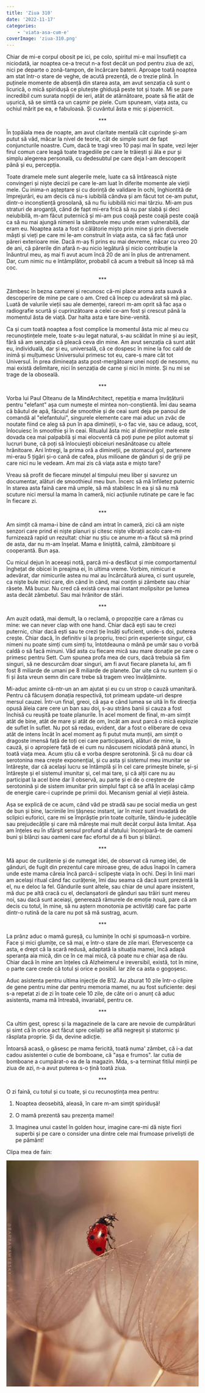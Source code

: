 ```yaml
---
title: 'Ziua 310'
date: '2022-11-17'
categories:
    - 'viata-asa-cum-e'
coverImage: 'ziua-310.png'
---
```


Chiar de mi-e corpul obosit pe ici, pe colo, spiritul mi-e mai însuflețit ca niciodată, iar noaptea ce-a trecut n-a fost decât un pod pentru ziua de azi, nici pe departe o zonă-tampon, de încărcare baterii. Aproape toată noaptea am stat într-o stare de veghe, de acută prezență, de o trezie plină. În puținele momente de absență din starea asta, am avut senzația că sunt o licurică, o mică spiridușă ce plutește ghidușă peste tot și toate. Mi se pare incredibil cum surata nopții de ieri, atât de atârnătoare, poate să fie atât de ușurică, să se simtă ca un cașmir pe piele. Cum spuneam, viața asta, cu ochiul mărit pe ea, e fabuloasă. Și cuvântul ăsta e mic și pipernicit.

<p style="text-align: center;">***</p>

În țopăiala mea de noapte, am avut claritate mentală cât cuprinde și-am putut să văd, măcar la nivel de teorie, cât de simple sunt de fapt conjuncturile noastre. Cum, dacă te tragi vreo 10 pași mai în spate, vezi lejer firul comun care leagă toate tragediile pe care le trăiești și ăla e pur și simplu alegerea personală, cu dedesubtul pe care deja l-am descoperit până și eu, percepția.

Toate dramele mele sunt alegerile mele, luate ca să întărească niște convingeri și niște decizii pe care le-am luat în diferite momente ale vieții mele. Cu inima-n așteptare și cu dorință de validare în ochi, înghiontită de împrejurări, eu am decis că nu-s iubibilă cândva și am făcut tot ce-am putut, dintr-o inconștiență grosolană, să nu fiu iubibilă nici mai târziu. Mi-am pus straturi de aroganță, când de fapt mi-era frică să nu par slabă și deci neiubibilă, m-am făcut puternică și mi-am pus coajă peste coajă peste coajă ca să nu mai ajungă nimeni la sâmburele meu unde eram vulnerabilă, dar eram eu. Noaptea asta a fost o călătorie mișto prin mine și prin diversele măști și vieți pe care mi le-am construit în viața asta, ca să fac față unor păreri exterioare mie. Dacă m-aș fi prins eu mai devreme, măcar cu vreo 20 de ani, că părerile din afară n-au nicio legătură și nicio contribuție la înăuntrul meu, aș mai fi avut acum încă 20 de ani în plus de antrenament. Dar, cum nimic nu e întâmplător, probabil că acum a trebuit să încep să mă coc.

<p style="text-align: center;">***</p>

Zâmbesc în bezna camerei și recunosc că-mi place aroma asta suavă a descoperire de mine pe care o am. Cred că încep cu adevărat să mă plac. Luată de valurile vieții sau ale demenței, rareori m-am oprit să fac așa o radiografie scurtă și cuprinzătoare a celei ce-am fost și crescut până la momentul ăsta de viață. Dar halta asta e tare bine-venită.

Ca și cum toată noaptea a fost complice la momentul ăsta mic al meu cu recunoștințele mele, toate s-au legat natural, s-au scăldat în mine și au ieșit, fără să am senzația că pleacă ceva din mine. Am avut senzația că sunt atât eu, individuală, dar și eu, universală, că ce dospesc în mine la foc cald de inimă și mulțumesc Universului primesc tot eu, care-s mare cât tot Universul. În prea dimineața asta post-mergătoare unei nopți de nesomn, nu mai există delimitare, nici în senzația de carne și nici în minte. Și nu mi se trage de la oboseală.

<p style="text-align: center;">***</p>

Vorba lui Paul Olteanu de la MindArchitect, repetiția e mama învățăturii pentru "elefant" așa cum numește el mintea non-conștientă. Îmi dau seama că băutul de apă, făcutul de smoothie și de ceai sunt deja pe panoul de comandă al "elefantului", singurele elemente care mai aduc un zvâc de noutate fiind ce aleg să pun în apa dimineții, s-o fac vie, sau ce adaug, scot, înlocuiesc în smoothie și în ceai. Ritualul ăsta mic al dimineților mele este dovada cea mai palpabilă și mai elocventă că poți pune pe pilot automat și lucruri bune, că poți să înlocuiești obiceiuri nesănătoase cu altele hrănitoare. Ani întregi, la prima oră a dimineții, pe stomacul gol, partenere mi-erau 5 țigări și-o cană de cafea, plus milioane de gânduri și de griji pe care nici nu le vedeam. Am mai zis că viața asta e mișto tare?

Vreau să profit de fiecare minuțel al timpului meu liber și savurez un documentar, alături de smoothieul meu bun. Încerc să mă înfiletez puternic în starea asta faină care mă umple, să mă stabilesc în ea și să nu mă scuture nici mersul la mama în cameră, nici acțiunile rutinate pe care le fac în fiecare zi.

<p style="text-align: center;">***</p>

Am simțit că mama-i bine de când am intrat în cameră, zici că am niște senzori care prind ei niște planuri și citesc niște vibrații acolo care-mi furnizează rapid un rezultat: chiar nu știu ce anume m-a făcut să mă prind de asta, dar nu m-am înșelat. Mama e liniștită, calmă, zâmbitoare și cooperantă. Bun așa.

Cu micul dejun în aceeași notă, parcă mi-a desfăcut și mie comportamentul înghețat de obicei în preajma ei, în ultima vreme. Vorbim, nimicuri e adevărat, dar nimicurile astea nu mai au încărcătură aiurea, ci sunt ușurele, ca niște bule mici care, din când în când, mai conțin și zâmbete sau chiar râsete. Mă bucur. Nu cred că există ceva mai instant molipsitor pe lumea asta decât zâmbetul. Sau mai hrănitor de stări.

<p style="text-align: center;">***</p>

Am auzit odată, mai demult, la o reclamă, o propoziție care a rămas cu mine: we can never clap with one hand. Chiar dacă ești sau te crezi puternic, chiar dacă ești sau te crezi ție însăți suficient, unde-s doi, puterea crește. Chiar dacă, în definitiv și la propriu, treci prin experiențe singur, că nimeni nu poate simți cum simți tu, întotdeauna o mână pe umăr sau o vorbă caldă o să facă minuni. Văd asta cu fiecare mică sau mare donație pe care o primesc pentru Sett. Cum spunea profa mea de curs, dacă trebuia să fim singuri, să ne descurcăm doar singuri, am fi avut fiecare planeta lui, am fi fost 8 miliarde de umani pe 8 miliarde de planete. Dar uite că nu suntem și o fi și ăsta vreun semn din care trebe să tragem vreo învățăminte.

Mi-aduc aminte că-ntr-un an am ajutat și eu cu un strop o cauză umanitară. Pentru că făcusem donația respectivă, tot primeam update-uri despre mersul cauzei. Într-un final, greoi, că așa e când lumea se uită în fix direcția opusă ăleia care cere un ban sau doi, s-au strâns banii și cauza a fost închisă cu reușită pe toate planurile. În acel moment de final, m-am simțit atât de bine, atât de mare și atât de om, încât am avut parcă o mică explozie de suflet în suflet. Nu pot să redau, evident, dar a fost o eliberare de ceva atât de intens încât în acel moment aș fi putut muta munții, am simțit o dragoste imensă față de toți cei care participaseră, alături de mine, la cauză, și o apropiere față de ei cum nu născusem niciodată până atunci, în toată viața mea. Acum știu că e vorba despre serotonină. Și că nu doar că serotonina mea crește exponențial, și cu asta și sistemul meu imunitar se întărește, dar că același lucru se întâmplă și în cel care primește binele, și-și întărește și el sistemul imunitar și, cel mai tare, și că alții care nu au participat la acel bine dar îl observă, au parte și ei de o creștere de serotonină și de sistem imunitar prin simplul fapt că se află în același câmp de energie care-i cuprinde pe primii doi. Mecanism genial al vieții ăsteia.

Așa se explică de ce acum, când văd pe stradă sau pe social media un gest de bun și bine, lacrimile îmi țâșnesc instant, iar în miez sunt invadată de sclipici euforici, care mi se împrăștie prin toate colțurile, tăindu-le judecățile sau prejudecățile și care mă mărește mai mult decât corpul ăsta limitat. Așa am înțeles eu în sfârșit sensul profund al sfatului: înconjoară-te de oameni buni și blânzi sau oameni care fac efortul de a fi bun și blânzi.

<p style="text-align: center;">***</p>

Mă apuc de curățenie și de rumegat idei, de observat că rumeg idei, de gânduri, de fugit din prezentul care miroase greu, de adus înapoi în camera unde este mama căreia încă parcă-i sclipește viața în ochi. Deși în linii mari am același ritual când fac curățenie, îmi dau seama că dacă sunt prezentă la el, nu e deloc la fel. Gândurile sunt altele, sau chiar de unul apare insistent, mă duc pe altă cracă cu el, declanșatorii de gânduri sau trăiri sunt mereu noi, sau dacă sunt aceiași, generează rămurele de emoție nouă, pare că am decis cu totul, în mine, să nu aștern monotonia pe activități care fac parte dintr-o rutină de la care nu pot să mă sustrag, acum.

<p style="text-align: center;">***</p>

La prânz aduc o mamă gureșă, cu luminițe în ochi și spumoasă-n vorbire. Face și mici glumițe, ce să mai, e într-o stare de zile mari. Efervescențe ca asta, e drept că la scară redusă, adaptată la situația mamei, încă adapă speranța aia mică, din ce în ce mai mică, că poate nu e chiar așa de rău. Chiar dacă în mine am înțeles că Alzheimerul e ireversibil, există, tot în mine, o parte care crede că totul și orice e posibil. Iar zile ca asta o gogoșesc.

Aduc asistenta pentru ultima injecție de B12. Au zburat 10 zile într-o clipire de gene pentru mine dar pentru memoria mamei, nu au fost suficiente: deși s-a repetat zi de zi în toate cele 10 zile, de câte ori o anunț că aduc asistenta, mama mă întreabă, invariabil, pentru ce.

<p style="text-align: center;">***</p>

Ca ultim gest, opresc și la magazinele de la care are nevoie de cumpărături și simt că în orice act făcut spre ceilalți se află negreșit și statornic și răsplata proprie. Și da, devine adicție.

Întoarsă acasă, o găsesc pe mama fericită, toată numa' zâmbet, că i-a dat cadou asistentei o cutie de bomboane, că "așa e frumos". Iar cutia de bomboane a cumpărat-o ea de la magazin. Mda, s-a terminat fitilul minții pe ziua de azi, n-a avut puterea s-o țină toată ziua.

<p style="text-align: center;">***</p>

O zi faină, cu totul și cu toate, și cu recunoștința mea pentru:

1. Noaptea deosebită, aleasă, în care m-am simțit spiridușă!

2. O mamă prezentă sau prezența mamei!

3. Imaginea unui castel în golden hour, imagine care-mi dă niște fiori superbi și pe care o consider una dintre cele mai frumoase priveliști de pe pământ!

Clipa mea de fain:

![](images/310.jpeg)
